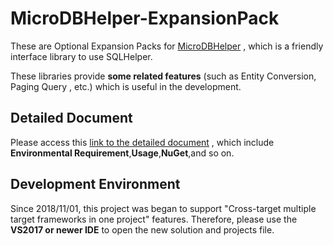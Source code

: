 # MicroDBHelper-ExpansionPack
These are Optional Expansion Packs for [MicroDBHelper](https://doraemonyu.github.io/MicroDBHelper/) , which is a friendly interface library to use SQLHelper. 

These libraries provide **some related features** (such as Entity Conversion, Paging Query , etc.) which is useful in the development.   

## Detailed Document
Please access this [link to the detailed document](https://doraemonyu.github.io/MicroDBHelper-ExpansionPack/) , which include **Environmental Requirement**,**Usage**,**NuGet**,and so on.    

## Development Environment
Since 2018/11/01, this project was began to support "Cross-target multiple target frameworks in one project" features.
Therefore, please use the **VS2017 or newer IDE** to open the new solution and projects file.
